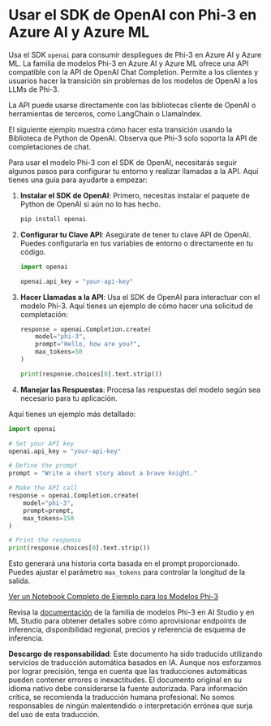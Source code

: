 # Usar el SDK de OpenAI con Phi-3 en Azure AI y Azure ML

Usa el SDK `openai` para consumir despliegues de Phi-3 en Azure AI y Azure ML. La familia de modelos Phi-3 en Azure AI y Azure ML ofrece una API compatible con la API de OpenAI Chat Completion. Permite a los clientes y usuarios hacer la transición sin problemas de los modelos de OpenAI a los LLMs de Phi-3.

La API puede usarse directamente con las bibliotecas cliente de OpenAI o herramientas de terceros, como LangChain o LlamaIndex.

El siguiente ejemplo muestra cómo hacer esta transición usando la Biblioteca de Python de OpenAI. Observa que Phi-3 solo soporta la API de completaciones de chat.

Para usar el modelo Phi-3 con el SDK de OpenAI, necesitarás seguir algunos pasos para configurar tu entorno y realizar llamadas a la API. Aquí tienes una guía para ayudarte a empezar:

1. **Instalar el SDK de OpenAI**: Primero, necesitas instalar el paquete de Python de OpenAI si aún no lo has hecho.
   ```bash
   pip install openai
   ```

2. **Configurar tu Clave API**: Asegúrate de tener tu clave API de OpenAI. Puedes configurarla en tus variables de entorno o directamente en tu código.
   ```python
   import openai

   openai.api_key = "your-api-key"
   ```

3. **Hacer Llamadas a la API**: Usa el SDK de OpenAI para interactuar con el modelo Phi-3. Aquí tienes un ejemplo de cómo hacer una solicitud de completación:
   ```python
   response = openai.Completion.create(
       model="phi-3",
       prompt="Hello, how are you?",
       max_tokens=50
   )

   print(response.choices[0].text.strip())
   ```

4. **Manejar las Respuestas**: Procesa las respuestas del modelo según sea necesario para tu aplicación.

Aquí tienes un ejemplo más detallado:
```python
import openai

# Set your API key
openai.api_key = "your-api-key"

# Define the prompt
prompt = "Write a short story about a brave knight."

# Make the API call
response = openai.Completion.create(
    model="phi-3",
    prompt=prompt,
    max_tokens=150
)

# Print the response
print(response.choices[0].text.strip())
```

Esto generará una historia corta basada en el prompt proporcionado. Puedes ajustar el parámetro `max_tokens` para controlar la longitud de la salida.

[Ver un Notebook Completo de Ejemplo para los Modelos Phi-3](https://github.com/Azure/azureml-examples/blob/main/sdk/python/foundation-models/phi-3/openaisdk.ipynb)

Revisa la [documentación](https://learn.microsoft.com/azure/ai-studio/how-to/deploy-models-phi-3?WT.mc_id=aiml-137032-kinfeylo) de la familia de modelos Phi-3 en AI Studio y en ML Studio para obtener detalles sobre cómo aprovisionar endpoints de inferencia, disponibilidad regional, precios y referencia de esquema de inferencia.

**Descargo de responsabilidad**: 
Este documento ha sido traducido utilizando servicios de traducción automática basados en IA. Aunque nos esforzamos por lograr precisión, tenga en cuenta que las traducciones automáticas pueden contener errores o inexactitudes. El documento original en su idioma nativo debe considerarse la fuente autorizada. Para información crítica, se recomienda la traducción humana profesional. No somos responsables de ningún malentendido o interpretación errónea que surja del uso de esta traducción.